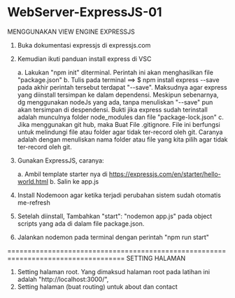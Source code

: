 # WebServer-ExpressJS-01
MENGGUNAKAN VIEW ENGINE EXPRESSJS

01. Buka dokumentasi expressjs di expressjs.com
02. Kemudian ikuti panduan install express di VSC

    a. Lakukan "npm init" diterminal. Perintah ini akan menghasilkan file "package.json"
    b. Tulis pada terminal ==> $ npm install express --save
        pada akhir perintah tersebut terdapat "--save". Maksudnya agar express yang diinstall tersimpan ke dalam dependensi. Meskipun sebenarnya, dg menggunakan nodeJs yang ada, tanpa menuliskan "--save" pun akan tersimpan di despendensi.
        Bukti jika express sudah terinstall adalah munculnya folder node_modules dan file "package-lock.json"
    c. Jika menggunakan git hub, maka Buat File .gitignore.
        File ini berfungsi untuk melindungi file atau folder agar tidak ter-record oleh git. Caranya adalah dengan menuliskan nama folder atau file yang kita pilih agar tidak ter-record oleh git.

03. Gunakan ExpressJS, caranya:

    a. Ambil template starter nya di https://expressjs.com/en/starter/hello-world.html
    b. Salin ke app.js

04. Install Nodemoon agar ketika terjadi perubahan sistem sudah otomatis me-refresh
05. Setelah diinstall, Tambahkan "start": "nodemon app.js" pada object scripts yang ada di dalam file package.json.
06. Jalankan nodemon pada terminal dengan perintah "npm run start"

===================================================================================
SETTING HALAMAN

01. Setting halaman root. Yang dimaksud halaman root pada latihan ini adalah "http://localhost:3000/",
02. Setting halaman (buat routing) untuk about dan contact

